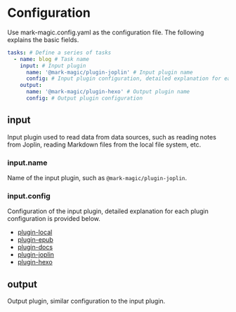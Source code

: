 # Configuration

Use mark-magic.config.yaml as the configuration file. The following explains the basic fields.

```yaml
tasks: # Define a series of tasks
  - name: blog # Task name
    input: # Input plugin
      name: '@mark-magic/plugin-joplin' # Input plugin name
      config: # Input plugin configuration, detailed explanation for each plugin configuration is provided below
    output:
      name: '@mark-magic/plugin-hexo' # Output plugin name
      config: # Output plugin configuration
```

## input

Input plugin used to read data from data sources, such as reading notes from Joplin, reading Markdown files from the local file system, etc.

### input.name

Name of the input plugin, such as `@mark-magic/plugin-joplin`.

### input.config

Configuration of the input plugin, detailed explanation for each plugin configuration is provided below.

- [plugin-local](./plugin/plugin-local.md)
- [plugin-epub](./plugin/plugin-epub.md)
- [plugin-docs](./plugin/plugin-docs.md)
- [plugin-joplin](./plugin/plugin-joplin.md)
- [plugin-hexo](./plugin/plugin-hexo.md)

## output

Output plugin, similar configuration to the input plugin.
